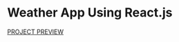 # Weather App Using React.js


[PROJECT PREVIEW](https://610fa286442b1000075be4f0--hungry-lewin-b63e0c.netlify.app/)

